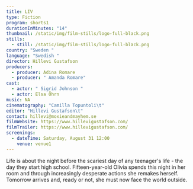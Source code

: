 ```yaml
---
title: LIV
type: Fiction
program: shorts1
durationInMinutes: "14"
thumbnail: /static/img/film-stills/logo-full-black.png
stills:
  - still: /static/img/film-stills/logo-full-black.png
country: "Sweden "
language: "Swedish "
director: Hillevi Gustafson
producers:
  - producer: Adina Romare
  - producer: " Amanda Romare"
cast:
  - actor: " Sigrid Johnson "
  - actor: Elsa Öhrn
music: NA
cinematography: "Camilla Topuntoli\t"
editor: "Hillevi Gustafson\t"
contact: hillevi@moxieandmayhem.se
filmWebsite: https://www.hillevigustafson.com/
filmTrailer: https://www.hillevigustafson.com/
screenings:
  - dateTime: Saturday, August 31 12:00
    venue: venue1
---
```

Life is about the night before the scariest day of any teenager's life - the day they start high school. Fifteen-year-old Olivia spends this night in her room and through increasingly desperate actions she remakes herself. Tomorrow arrives and, ready or not, she must now face the world outside.